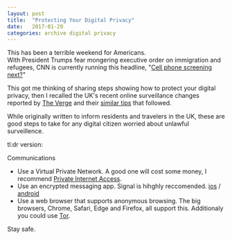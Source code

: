 ```yaml
---
layout: post
title:  "Protecting Your Digital Privacy"
date:   2017-01-29
categories: archive digital privacy
---
```


This has been a terrible weekend for Americans.   
With President Trumps fear mongering executive order on immigration and refugees, CNN is currently running this headline, "[Cell phone screening next?](http://www.cnn.com/2017/01/29/politics/donald-trump-immigrant-policy-social-media-contacts/index.html)"<br/>  

This got me thinking of sharing steps showing how to protect your digital privacy, then I recalled the UK's recent online surveillance changes reported by [The Verge](http://www.theverge.com/2016/11/23/13718768/uk-surveillance-laws-explained-investigatory-powers-bill) and their [similar tips](http://www.theverge.com/2016/11/25/13746042/uk-surveillance-bill-private-browsing-online)  that followed. <br/>  

While originally written to inform residents and travelers in the UK, these are good steps to take for any digital citizen worried about unlawful surveillence.<br/>  

tl:dr version:  

Communications
* Use a Virtual Private Network. A good one will cost some money, I recommend [Private Internet Access](https://www.privateinternetaccess.com/).  
* Use an encrypted messaging app. Signal is hihghly reccomended. [ios](https://itunes.apple.com/us/app/signal-private-messenger/id874139669?mt=8) / [android](https://play.google.com/store/apps/details?id=org.thoughtcrime.securesms&hl=en) 
* Use a web browser that supports anonymous browsing. The big browsers, Chrome, Safari, Edge and Firefox, all support this. Additionaly you could use [Tor](https://www.torproject.org/projects/torbrowser.html). <br/>   

Stay safe.
